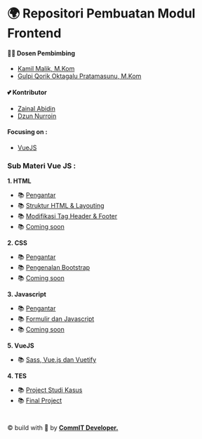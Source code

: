 # 🌍 Repositori Pembuatan Modul Frontend

#### 🕵️‍♀️ Dosen Pembimbing

- [Kamil Malik, M.Kom](https://t.me/kamilmaliki)
- [Gulpi Qorik Oktagalu Pratamasunu, M.Kom](https://t.me/pratamasunu)

#### 💕 Kontributor

- [Zainal Abidin](https://t.me/zaiinhs)
- [Dzun Nurroin](https://t.me/dzun_nn)

#### Focusing on :

- [VueJS](https://vuejs.org/)

### Sub Materi Vue JS :

**1. HTML**

- 📚 [Pengantar]()
- 📚 [Struktur HTML & Layouting]()
- 📚 [Modifikasi Tag Header & Footer]()
- 📚 [Coming soon]()

**2. CSS**

- 📚 [Pengantar]()
- 📚 [Pengenalan Bootstrap]()
- 📚 [Coming soon]()

**3. Javascript**

- 📚 [Pengantar]()
- 📚 [Formulir dan Javascript]()
- 📚 [Coming soon]()

**5. VueJS**

- 📚 [Sass, Vue.js dan Vuetify]()

**4. TES**

- 📚 [Project Studi Kasus]()
- 📚 [Final Project]()

#

&copy; build with 💝 by <a href="https://github.com/commitunuja"><b>CommIT Developer.</b></a>

